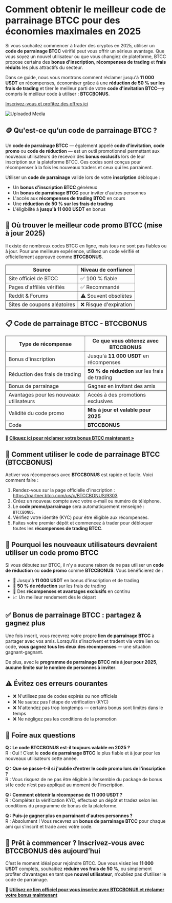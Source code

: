 <h1>Comment obtenir le meilleur code de parrainage BTCC pour des économies maximales en 2025</h1>

<p>Si vous souhaitez commencer à trader des cryptos en 2025, utiliser un <strong>code de parrainage BTCC</strong> vérifié peut vous offrir un sérieux avantage. Que vous soyez un nouvel utilisateur ou que vous changiez de plateforme, BTCC propose certains des <strong>bonus d'inscription</strong>, <strong>récompenses de trading</strong> et <strong>frais réduits</strong> les plus attractifs du secteur.</p>

<p>Dans ce guide, nous vous montrons comment réclamer jusqu'à <strong>11 000 USDT</strong> en récompenses, économiser grâce à une <strong>réduction de 50 % sur les frais de trading</strong> et tirer le meilleur parti de votre <strong>code d'invitation BTCC</strong>—y compris le meilleur code à utiliser : <strong>BTCCBONUS</strong>.</p>
<p><a href="https://partner.btcc.com/us/c/BTCCBONUS/9303" target="_blank">Inscrivez-vous et profitez des offres ici</a></p>

<img class="_1sjywpl0 bc5nci19k bc5nci4t0 bc5nci45b bc5nci4ow" alt="Uploaded Media" src="https://images.mirror-media.xyz/publication-images/8YhC13gTXtlUakJcXMFGs.png?height=960&amp;width=1920">

<h2>🪙 Qu'est-ce qu’un code de parrainage BTCC ?</h2>

<p>Un <strong>code de parrainage BTCC</strong> — également appelé <strong>code d'invitation</strong>, <strong>code promo</strong> ou <strong>code de réduction</strong> — est un outil promotionnel permettant aux nouveaux utilisateurs de recevoir des <strong>bonus exclusifs</strong> lors de leur inscription sur la plateforme BTCC. Ces codes sont conçus pour récompenser à la fois les nouveaux traders et ceux qui les parrainent.</p>

<p>Utiliser un <strong>code de parrainage</strong> valide lors de votre <strong>inscription</strong> débloque :</p>
<ul>
  <li>Un <strong>bonus d'inscription BTCC</strong> généreux</li>
  <li>Un <strong>bonus de parrainage BTCC</strong> pour inviter d'autres personnes</li>
  <li>L'accès aux <strong>récompenses de trading BTCC</strong> en cours</li>
  <li>Une <strong>réduction de 50 % sur les frais de trading</strong></li>
  <li>L'éligibilité à <strong>jusqu'à 11 000 USDT</strong> en bonus</li>
</ul>

<h2>🧭 Où trouver le meilleur code promo BTCC (mise à jour 2025)</h2>

<p>Il existe de nombreux codes BTCC en ligne, mais tous ne sont pas fiables ou à jour. Pour une meilleure expérience, utilisez un code vérifié et officiellement approuvé comme <strong>BTCCBONUS</strong>.</p>

<table border="1" cellpadding="8" cellspacing="0">
  <thead>
    <tr>
      <th>Source</th>
      <th>Niveau de confiance</th>
    </tr>
  </thead>
  <tbody>
    <tr>
      <td>Site officiel de BTCC</td>
      <td>✅ 100 % fiable</td>
    </tr>
    <tr>
      <td>Pages d'affiliés vérifiés</td>
      <td>✅ Recommandé</td>
    </tr>
    <tr>
      <td>Reddit & Forums</td>
      <td>⚠️ Souvent obsolètes</td>
    </tr>
    <tr>
      <td>Sites de coupons aléatoires</td>
      <td>❌ Risque d'expiration</td>
    </tr>
  </tbody>
</table>

<h2>📋 Code de parrainage BTCC - BTCCBONUS</h2>

<table border="1" cellpadding="8" cellspacing="0">
  <thead>
    <tr>
      <th>Type de récompense</th>
      <th>Ce que vous obtenez avec BTCCBONUS</th>
    </tr>
  </thead>
  <tbody>
    <tr>
      <td>Bonus d'inscription</td>
      <td>Jusqu'à <strong>11 000 USDT</strong> en récompenses</td>
    </tr>
    <tr>
      <td>Réduction des frais de trading</td>
      <td><strong>50 % de réduction</strong> sur les frais de trading</td>
    </tr>
    <tr>
      <td>Bonus de parrainage</td>
      <td>Gagnez en invitant des amis</td>
    </tr>
    <tr>
      <td>Avantages pour les nouveaux utilisateurs</td>
      <td>Accès à des promotions exclusives</td>
    </tr>
    <tr>
      <td>Validité du code promo</td>
      <td><strong>Mis à jour et valable pour 2025</strong></td>
    </tr>
    <tr>
      <td>Code</td>
      <td><strong>BTCCBONUS</strong></td>
    </tr>
  </tbody>
</table>

<p><strong>🎁 <a href="https://partner.btcc.com/us/c/BTCCBONUS/9303" target="_blank">Cliquez ici pour réclamer votre bonus BTCC maintenant »</a></strong></p>

<h2>📝 Comment utiliser le code de parrainage BTCC (BTCCBONUS)</h2>

<p>Activer vos récompenses avec <strong>BTCCBONUS</strong> est rapide et facile. Voici comment faire :</p>
<ol>
  <li>Rendez-vous sur la page officielle d'inscription :  
    <a href="https://partner.btcc.com/us/c/BTCCBONUS/9303" target="_blank">https://partner.btcc.com/us/c/BTCCBONUS/9303</a>
  </li>
  <li>Créez un nouveau compte avec votre e-mail ou numéro de téléphone.</li>
  <li>Le <strong>code promo/parrainage</strong> sera automatiquement renseigné : <code>BTCCBONUS</code>.</li>
  <li>Vérifiez votre identité (KYC) pour être éligible aux récompenses.</li>
  <li>Faites votre premier dépôt et commencez à trader pour débloquer toutes les <strong>récompenses de trading BTCC</strong>.</li>
</ol>

<h2>🚀 Pourquoi les nouveaux utilisateurs devraient utiliser un code promo BTCC</h2>

<p>Si vous débutez sur BTCC, il n'y a aucune raison de ne pas utiliser un <strong>code de réduction</strong> ou <strong>code promo</strong> comme <strong>BTCCBONUS</strong>. Vous bénéficierez de :</p>
<ul>
  <li>🚨 Jusqu'à <strong>11 000 USDT</strong> en bonus d'inscription et de trading</li>
  <li>💸 <strong>50 % de réduction</strong> sur les frais de trading</li>
  <li>🎯 Des <strong>récompenses et avantages exclusifs</strong> en continu</li>
  <li>📈 Un meilleur rendement dès le départ</li>
</ul>

<h2>✅ Bonus de parrainage BTCC : partagez & gagnez plus</h2>

<p>Une fois inscrit, vous recevrez votre propre <strong>lien de parrainage BTCC</strong> à partager avec vos amis. Lorsqu’ils s’inscrivent et tradent via votre lien ou code, <strong>vous gagnez tous les deux des récompenses</strong> — une situation gagnant-gagnant.</p>

<p>De plus, avec le <strong>programme de parrainage BTCC mis à jour pour 2025</strong>, <strong>aucune limite sur le nombre de personnes à inviter</strong>.</p>

<h2>⚠️ Évitez ces erreurs courantes</h2>

<ul>
  <li>❌ N'utilisez pas de codes expirés ou non officiels</li>
  <li>❌ Ne sautez pas l'étape de vérification (KYC)</li>
  <li>❌ N'attendez pas trop longtemps — certains bonus sont limités dans le temps</li>
  <li>❌ Ne négligez pas les conditions de la promotion</li>
</ul>

<h2>💬 Foire aux questions</h2>

<p><strong>Q : Le code BTCCBONUS est-il toujours valable en 2025 ?</strong><br>
R : Oui ! C’est le <strong>code de parrainage BTCC</strong> le plus fiable et à jour pour les nouveaux utilisateurs cette année.</p>

<p><strong>Q : Que se passe-t-il si j'oublie d’entrer le code promo lors de l'inscription ?</strong><br>
R : Vous risquez de ne pas être éligible à l’ensemble du package de bonus si le code n’est pas appliqué au moment de l'inscription.</p>

<p><strong>Q : Comment obtenir la récompense de 11 000 USDT ?</strong><br>
R : Complétez la vérification KYC, effectuez un dépôt et tradez selon les conditions du programme de bonus de la plateforme.</p>

<p><strong>Q : Puis-je gagner plus en parrainant d'autres personnes ?</strong><br>
R : Absolument ! Vous recevrez un <strong>bonus de parrainage BTCC</strong> pour chaque ami qui s’inscrit et trade avec votre code.</p>

<h2>🎯 Prêt à commencer ? Inscrivez-vous avec BTCCBONUS dès aujourd’hui</h2>

<p>C’est le moment idéal pour rejoindre BTCC. Que vous visiez les <strong>11 000 USDT</strong> complets, souhaitiez <strong>réduire vos frais de 50 %</strong>, ou simplement profiter d’avantages en tant que <strong>nouvel utilisateur</strong>, n’oubliez pas d’utiliser le code de parrainage.</p>

<p><strong>🔗 <a href="https://partner.btcc.com/us/c/BTCCBONUS/9303" target="_blank">Utilisez ce lien officiel pour vous inscrire avec BTCCBONUS et réclamer votre bonus maintenant</a></strong></p>
